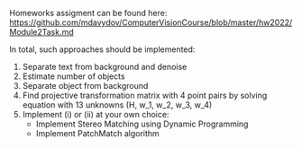 Homeworks assigment can be found here: https://github.com/mdavydov/ComputerVisionCourse/blob/master/hw2022/Module2Task.md

In total, such approaches should be implemented:

1. Separate text from background and denoise
1. Estimate number of objects
1. Separate object from background
1. Find projective transformation matrix with 4 point pairs by solving equation with 13 unknowns (H, w_1, w_2, w_3, w_4)
1. Implement (i) or (ii) at your own choice:
    - Implement Stereo Matching using Dynamic Programming
    - Implement PatchMatch algorithm
